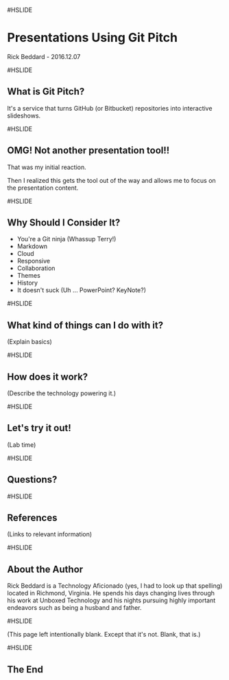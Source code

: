 #HSLIDE

# Presentations Using Git Pitch

Rick Beddard - 2016.12.07

#HSLIDE

## What is Git Pitch?

It's a service that turns GitHub (or Bitbucket) repositories into interactive slideshows.

#HSLIDE

## OMG! Not another presentation tool!!
That was my initial reaction. <!-- .element: class="fragment" -->

Then I realized this gets the tool out of the way and allows me to focus on the presentation content. <!-- .element: class="fragment" -->

#HSLIDE

## Why Should I Consider It?
- You're a Git ninja (Whassup Terry!) <!-- .element: class="fragment" -->
- Markdown <!-- .element: class="fragment" -->
- Cloud <!-- .element: class="fragment" -->
- Responsive <!-- .element: class="fragment" -->
- Collaboration <!-- .element: class="fragment" -->
- Themes <!-- .element: class="fragment" -->
- History <!-- .element: class="fragment" -->
- It doesn't suck (Uh ... PowerPoint? KeyNote?) <!-- .element: class="fragment" -->

#HSLIDE

## What kind of things can I do with it?

(Explain basics)

#HSLIDE

## How does it work?

(Describe the technology powering it.)

#HSLIDE

## Let's try it out!

(Lab time)

#HSLIDE

## Questions?

#HSLIDE

## References

(Links to relevant information)

#HSLIDE

## About the Author

Rick Beddard is a Technology Aficionado (yes, I had to look up that spelling) located in Richmond, Virginia. He spends his days changing lives through his work at Unboxed Technology and his nights pursuing highly important endeavors such as being a husband and father.

#HSLIDE

(This page left intentionally blank. Except that it's not. Blank, that is.)

#HSLIDE

## The End
